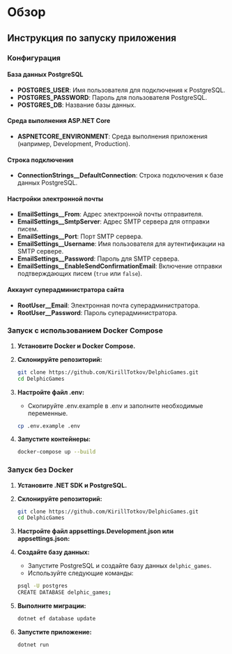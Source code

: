 # Обзор

## Инструкция по запуску приложения

### Конфигурация

#### База данных PostgreSQL

- **POSTGRES_USER**: Имя пользователя для подключения к PostgreSQL.
- **POSTGRES_PASSWORD**: Пароль для пользователя PostgreSQL.
- **POSTGRES_DB**: Название базы данных.

#### Среда выполнения ASP.NET Core

- **ASPNETCORE_ENVIRONMENT**: Среда выполнения приложения (например, Development, Production).

#### Строка подключения

- **ConnectionStrings__DefaultConnection**: Строка подключения к базе данных PostgreSQL.

#### Настройки электронной почты

- **EmailSettings__From**: Адрес электронной почты отправителя.
- **EmailSettings__SmtpServer**: Адрес SMTP сервера для отправки писем.
- **EmailSettings__Port**: Порт SMTP сервера.
- **EmailSettings__Username**: Имя пользователя для аутентификации на SMTP сервере.
- **EmailSettings__Password**: Пароль для SMTP сервера.
- **EmailSettings__EnableSendConfirmationEmail**: Включение отправки подтверждающих писем (`true` или `false`).

#### Аккаунт суперадминистратора сайта

- **RootUser__Email**: Электронная почта суперадминистратора.
- **RootUser__Password**: Пароль суперадминистратора.

### Запуск с использованием Docker Compose

1. **Установите Docker и Docker Compose.**

2. **Склонируйте репозиторий:**

   ```bash
   git clone https://github.com/KirillTotkov/DelphicGames.git
   cd DelphicGames
   ```

3. **Настройте файл .env:**
    - Скопируйте .env.example в .env и заполните необходимые переменные.
   ```bash
   cp .env.example .env
   ```
4. **Запустите контейнеры:**
   ```bash
   docker-compose up --build
   ```

### Запуск без Docker

1. **Установите .NET SDK и PostgreSQL.**

2. **Склонируйте репозиторий:**

   ```bash
   git clone https://github.com/KirillTotkov/DelphicGames.git
   cd DelphicGames
   ```

3. **Настройте файл appsettings.Development.json или appsettings.json:**

4. **Создайте базу данных:**

    - Запустите PostgreSQL и создайте базу данных `delphic_games`.
    - Используйте следующие команды:

   ```bash
   psql -U postgres
   CREATE DATABASE delphic_games;
   ```

5. **Выполните миграции:**

   ```bash
   dotnet ef database update
   ```

6. **Запустите приложение:**
   ```bash
   dotnet run
   ```
